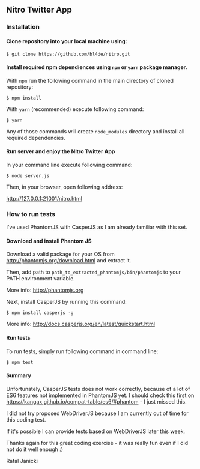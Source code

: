 ## Nitro Twitter App

### Installation

#### Clone repository into your local machine using:
```
$ git clone https://github.com/bl4de/nitro.git
```

#### Install required npm dependiences using ```npm``` or ```yarn``` package manager.

With ```npm``` run the following command in the main directory of cloned repository:

```
$ npm install
```

With ```yarn``` (recommended) execute following command:

```
$ yarn
```

Any of those commands will create ```node_modules``` directory and install all required dependencies.


#### Run server and enjoy the Nitro Twitter App

In your command line execute following command:

```
$ node server.js
```

Then, in your browser, open following address:

http://127.0.0.1:21001/nitro.html

### How to run tests

I've used PhantomJS with CasperJS as I am already familiar with this set.

#### Download and install Phantom JS

Download a valid package for your OS from http://phantomjs.org/download.html and extract it.

Then, add path to ```path_to_extracted_phantomjs/bin/phantomjs``` to your PATH environment variable.

More info: http://phantomjs.org

Next, install CasperJS by running this command:

```
$ npm install casperjs -g
```

More info: http://docs.casperjs.org/en/latest/quickstart.html


#### Run tests

To run tests, simply run following command in command line:

```
$ npm test
```
#### Summary

Unfortunately, CasperJS tests does not work correctly, because of a lot of ES6 features not implemented in PhantomJS yet. I should check this first on https://kangax.github.io/compat-table/es6/#phantom - I just missed this.

I did not try proposed WebDriverJS because I am currently out of time for this coding test.

If it's possible I can provide tests based on WebDriverJS later this week.

Thanks again for this great coding exercise - it was really fun even if I did not do it well enough :)

Rafal Janicki


